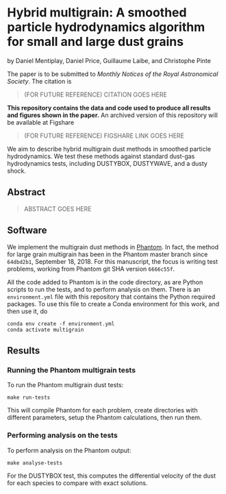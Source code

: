 Hybrid multigrain: A smoothed particle hydrodynamics algorithm for small and large dust grains
==============================================================================================

by Daniel Mentiplay, Daniel Price, Guillaume Laibe, and Christophe Pinte

The paper is to be submitted to *Monthly Notices of the Royal Astronomical Society*. The citation is
> (FOR FUTURE REFERENCE) CITATION GOES HERE

**This repository contains the data and code used to produce all results and figures shown in the paper.** An archived version of this repository will be available at Figshare
> (FOR FUTURE REFERENCE) FIGSHARE LINK GOES HERE

We aim to describe hybrid multigrain dust methods in smoothed particle hydrodynamics. We test these methods against standard dust-gas hydrodynamics tests, including DUSTYBOX, DUSTYWAVE, and a dusty shock.

Abstract
--------

> ABSTRACT GOES HERE

Software
--------

We implement the multigrain dust methods in [Phantom](https://bitbucket.org/danielprice/phantom/wiki/Home). In fact, the method for large grain multigrain has been in the Phantom master branch since `64dbd2b1`, September 18, 2018.  For this manuscript, the focus is writing test problems, working from Phantom git SHA version `6666c55f`.

All the code added to Phantom is in the code directory, as are Python scripts to run the tests, and to perform analysis on them. There is an `environment.yml` file with this repository that contains the Python required packages. To use this file to create a Conda environment for this work, and then use it, do

```
conda env create -f environment.yml
conda activate multigrain
```

Results
-------

### Running the Phantom multigrain tests

To run the Phantom multigrain dust tests:

```
make run-tests
```

This will compile Phantom for each problem, create directories with different parameters, setup the Phantom calculations, then run them.

### Performing analysis on the tests

To perform analysis on the Phantom output:

```
make analyse-tests
```

For the DUSTYBOX test, this computes the differential velocity of the dust for each species to compare with exact solutions.
